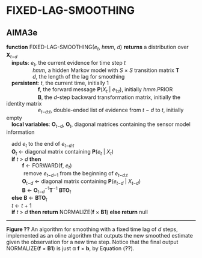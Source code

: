 # FIXED-LAG-SMOOTHING

## AIMA3e
__function__ FIXED-LAG-SMOOTHING(_e<sub>t</sub>_, _hmm_, _d_) __returns__ a distribution over __X__<sub>_t_&minus;_d_</sub>  
&emsp;__inputs__: _e<sub>t</sub>_, the current evidence for time step _t_  
&emsp;&emsp;&emsp;&emsp;&emsp;_hmm_, a hidden Markov model with _S_ &times; _S_ transition matrix __T__  
&emsp;&emsp;&emsp;&emsp;&emsp;_d_, the length of the lag for smoothing  
&emsp;__persistent__: _t_, the current time, initially 1  
&emsp;&emsp;&emsp;&emsp;&emsp;&emsp;__f__, the forward message __P__(_X<sub>t</sub>_ &vert; _e_<sub>1:_t_</sub>), initially _hmm_.PRIOR  
&emsp;&emsp;&emsp;&emsp;&emsp;&emsp;__B__, the _d_\-step backward transformation matrix, initially the identity matrix  
&emsp;&emsp;&emsp;&emsp;&emsp;&emsp;_e<sub>t&minus;d:t<sub>_, double\-ended list of evidence from _t_ &minus; _d_ to _t_, initially empty  
&emsp;__local variables__: __O__<sub>_t_&minus;_d_</sub>, __O__<sub>_t_</sub>, diagonal matrices containing the sensor model information  

&emsp;add _e<sub>t</sub>_ to the end of _e<sub>t&minus;d:t<sub>_  
&emsp;__O__<sub>_t_</sub> &larr; diagonal matrix containing __P__(_e<sub>t</sub>_ &vert; _X<sub>t</sub>_)  
&emsp;__if__ _t_ &gt; _d_ __then__  
&emsp;&emsp;&emsp;__f__ &larr; FORWARD(__f__, _e<sub>t</sub>_)  
&emsp;&emsp;&emsp;  remove  _e_<sub>_t_&minus;_d_&minus;1</sub> from the beginning of _e<sub>t&minus;d:t<sub>_  
&emsp;&emsp;&emsp;__O__<sub>_t_&minus;_d_</sub> &larr; diagonal matrix containing __P__(_e<sub>t&minus;d</sub>_ &vert; _X<sub>t&minus;d</sub>_)  
&emsp;&emsp;&emsp;__B__ &larr; __O__<sub>_t_&minus;_d_</sub><sup>&minus;1</sup>__T__<sup>&minus;1</sup>  __BTO__<sub>_t_</sub>  
&emsp;__else__ __B__ &larr; __BTO__<sub>_t_</sub>  
&emsp;_t_ &larr; _t_ &plus; 1  
&emsp;__if__ _t_ &gt; _d_ __then return__ NORMALIZE(__f__ &times; __B1__) __else return__ null  

---
__Figure ??__ An algorithm for smoothing with a fixed time lag of _d_ steps, implemented as an oline algorithm that outputs the new smoothed estimate given the observation for a new time step. Notice that the final output NORMALIZE(__f__ &times; __B1__) is just &alpha; __f__ &times; __b__, by Equation (__??__).
